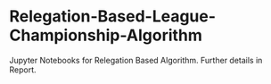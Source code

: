 # Relegation-Based-League-Championship-Algorithm

Jupyter Notebooks for Relegation Based Algorithm. Further details in Report.
